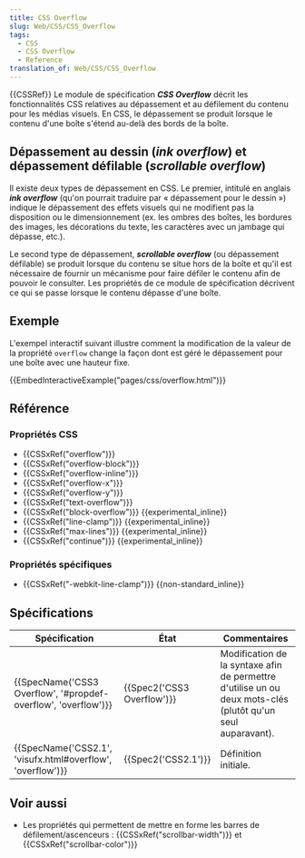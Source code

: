 ```yaml
---
title: CSS Overflow
slug: Web/CSS/CSS_Overflow
tags:
  - CSS
  - CSS Overflow
  - Reference
translation_of: Web/CSS/CSS_Overflow
---
```

{{CSSRef}}
Le module de spécification **_CSS Overflow_** décrit les fonctionnalités CSS relatives au dépassement et au défilement du contenu pour les médias visuels. En CSS, le dépassement se produit lorsque le contenu d'une boîte s'étend au-delà des bords de la boîte.

## Dépassement au dessin (_ink overflow_) et dépassement défilable (_scrollable overflow_)

Il existe deux types de dépassement en CSS. Le premier, intitulé en anglais **_ink overflow_** (qu'on pourrait traduire par « dépassement pour le dessin ») indique le dépassement des effets visuels qui ne modifient pas la disposition ou le dimensionnement (ex. les ombres des boîtes, les bordures des images, les décorations du texte, les caractères avec un jambage qui dépasse, etc.).

Le second type de dépassement, **_scrollable overflow_** (ou dépassement défilable) se produit lorsque du contenu se situe hors de la boîte et qu'il est nécessaire de fournir un mécanisme pour faire défiler le contenu afin de pouvoir le consulter. Les propriétés de ce module de spécification décrivent ce qui se passe lorsque le contenu dépasse d'une boîte.

## Exemple

L'exempel interactif suivant illustre comment la modification de la valeur de la propriété `overflow` change la façon dont est géré le dépassement pour une boîte avec une hauteur fixe.

{{EmbedInteractiveExample("pages/css/overflow.html")}}

## Référence

### Propriétés CSS

- {{CSSxRef("overflow")}}
- {{CSSxRef("overflow-block")}}
- {{CSSxRef("overflow-inline")}}
- {{CSSxRef("overflow-x")}}
- {{CSSxRef("overflow-y")}}
- {{CSSxRef("text-overflow")}}
- {{CSSxRef("block-overflow")}} {{experimental_inline}}
- {{CSSxRef("line-clamp")}} {{experimental_inline}}
- {{CSSxRef("max-lines")}} {{experimental_inline}}
- {{CSSxRef("continue")}} {{experimental_inline}}

### Propriétés spécifiques

- {{CSSxRef("-webkit-line-clamp")}} {{non-standard_inline}}

## Spécifications

| Spécification                                                                        | État                                 | Commentaires                                                                                                |
| ------------------------------------------------------------------------------------ | ------------------------------------ | ----------------------------------------------------------------------------------------------------------- |
| {{SpecName('CSS3 Overflow', '#propdef-overflow', 'overflow')}} | {{Spec2('CSS3 Overflow')}} | Modification de la syntaxe afin de permettre d'utilise un ou deux mots-clés (plutôt qu'un seul auparavant). |
| {{SpecName('CSS2.1', 'visufx.html#overflow', 'overflow')}}         | {{Spec2('CSS2.1')}}             | Définition initiale.                                                                                        |

## Voir aussi

- Les propriétés qui permettent de mettre en forme les barres de défilement/ascenceurs : {{CSSxRef("scrollbar-width")}} et {{CSSxRef("scrollbar-color")}}
